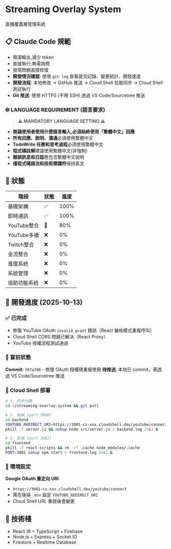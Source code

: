 # Streaming Overlay System

直播覆蓋層管理系統

## 📋 Claude Code 規範
- 簡潔輸出,減少 token
- 直接執行,無需詢問
- 發現問題直接修復
- **開發情況確認**: 使用 `git log` 查看提交記錄、變更統計、開發進度
- **開發流程**: 本地修改 → GitHub 推送 → Cloud Shell 拉取同步 → Cloud Shell 測試執行
- **Git 推送**: 使用 HTTPS (不用 SSH),透過 VS Code/Sourcetree 推送

### 🌐 **LANGUAGE REQUIREMENT (語言要求)**
> **⚠️ MANDATORY LANGUAGE SETTING ⚠️**
- **無論使用者使用什麼語言輸入,必須始終使用「繁體中文」回應**
- **所有回應、說明、溝通**必須使用繁體中文
- **TodoWrite 任務和思考過程**必須使用繁體中文
- **程式碼註解**建議使用繁體中文(非強制)
- **錯誤訊息和日誌**應包含繁體中文說明
- **僅程式碼語法和技術標識符**保持英文

## 🚀 狀態
| 階段 | 狀態 | 進度 |
|------|------|------|
| 基礎架構 | ✅ | 100% |
| 即時通訊 | ✅ | 100% |
| YouTube整合 | 🔄 | 80% |
| YouTube多播 | ❌ | 0% |
| Twitch整合 | ❌ | 0% |
| 金流整合 | ❌ | 0% |
| 進度系統 | ❌ | 0% |
| 系統管理 | ❌ | 0% |
| 協助功能系統 | ❌ | 0% |

## 🧪 開發進度 (2025-10-13)

### ✅ 已完成
- 修復 YouTube OAuth `invalid_grant` 錯誤（React 嚴格模式重複呼叫）
- Cloud Shell CORS 問題已解決（React Proxy）
- YouTube 授權流程測試通過

### 📍 當前狀態
**Commit**: `f87a798` - 修復 OAuth 授權碼重複使用
**待推送**: 本地已 commit，需透過 VS Code/Sourcetree 推送

### 🔧 Cloud Shell 部署
```bash
# 1. 同步代碼
cd ~/streaming-overlay-system && git pull

# 2. 後端 (port 5000)
cd backend
YOUTUBE_REDIRECT_URI=https://3001-cs-xxx.cloudshell.dev/youtube/connect
pkill -f server.js && nohup node src/server.js > backend.log 2>&1 &

# 3. 前端 (port 3001)
cd frontend
pkill -f react-scripts && rm -rf .cache node_modules/.cache
PORT=3001 nohup npm start > frontend.log 2>&1 &
```

### 🔑 環境設定
**Google OAuth 重定向 URI**:
- `https://3001-cs-xxx.cloudshell.dev/youtube/connect`
- 需在後端 `.env` 設定 `YOUTUBE_REDIRECT_URI`
- Cloud Shell URL 重啟後會變更

## 🔧 技術棧
- React 18 + TypeScript + Firebase
- Node.js + Express + Socket.IO
- Firestore + Realtime Database

